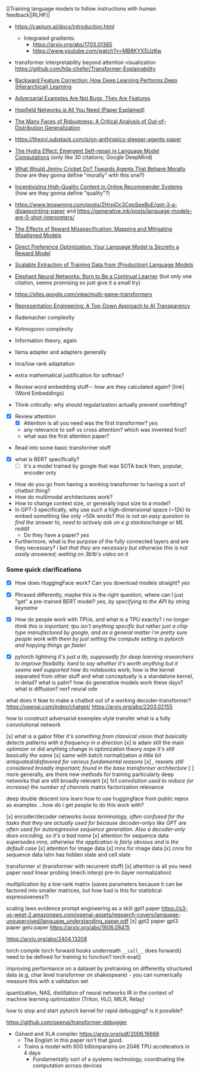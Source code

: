 [[Training language models to follow instructions with human feedback||RLHF]]
- https://captum.ai/docs/introduction.html
	- Integrated gradients:
		- https://arxiv.org/abs/1703.01365
		- https://www.youtube.com/watch?v=MB8KYX5UzKw
- transformer interpretability beyond attention visualization https://github.com/hila-chefer/Transformer-Explainability
- [Backward Feature Correction: How Deep Learning Performs Deep (Hierarchical) Learning](https://arxiv.org/abs/2001.04413)
- [Adversarial Examples Are Not Bugs, They Are Features](https://arxiv.org/abs/1905.02175)
- [ Hopfield Networks is All You Need (Paper Explained) ](https://www.youtube.com/watch?v=nv6oFDp6rNQ)
- [The Many Faces of Robustness: A Critical Analysis of Out-of-Distribution Generalization](https://arxiv.org/abs/2006.16241)
- https://thezvi.substack.com/p/on-anthropics-sleeper-agents-paper
- [The Hydra Effect: Emergent Self-repair in Language Model Computations](https://arxiv.org/abs/2307.15771) (only like 30 citations; Google DeepMind)
- [What Would Jiminy Cricket Do? Towards Agents That Behave Morally](https://arxiv.org/abs/2110.13136) (how are they gonna define "morally" with this one?)
- [Incentivizing High-Quality Content in Online Recommender Systems](https://arxiv.org/abs/2306.07479) (how are they gonna define "quality"?)
- https://www.lesswrong.com/posts/ZHrpjDc3CepSeeBuE/gpt-3-a-disappointing-paper and https://generative.ink/posts/language-models-are-0-shot-interpreters/
- [The Effects of Reward Misspecification: Mapping and Mitigating Misaligned Models](https://arxiv.org/abs/2201.03544)
- [Direct Preference Optimization: Your Language Model is Secretly a Reward Model](https://arxiv.org/abs/2305.18290)
- [Scalable Extraction of Training Data from (Production) Language Models](https://arxiv.org/pdf/2311.17035)
- [Elephant Neural Networks: Born to Be a Continual Learner](https://arxiv.org/abs/2310.01365) (but only one citation, seems promising so just give it a small try)
- https://sites.google.com/view/multi-game-transformers
- [Representation Engineering: A Top-Down Approach to AI Transparency](https://arxiv.org/abs/2310.01405)

- Rademacher complexity
- Kolmogorov complexity
- Information theory, again
- llama adapter and adapters generally
- lora/low rank adaptation

- extra mathematical justification for softmax?
- Review word embedding stuff-- how are they calculated again? [link](Word Embeddings)

- Think critically: why should regularization actually prevent overfitting?
- [x] Review attention
	- [x] Attention is all you need was the first transformer?  *yes*
	- any relevance to self vs cross attention? which was invented first?
	- what was the first attention paper?
- Read into some basic transformer stuff
- [x]  what is BERT specifically?
	- [ ] it's a model trained by google that was SOTA back then, popular, encoder only
- How do you go from having a working transformer to having a sort of chatbot thing?
- How do multimodal architectures work?
- How to change context size, or generally input size to a model?
- In GPT-3 specifically, why use such a high-dimensional space (~12k) to embed something like only ~50k words? *this is not an easy question to find the answer to, need to actively ask on e.g stackexchange or ML reddit*
	- Do they have a paper? *yes*
- Furthermore, what is the purpose of the fully connected layers and are they necessary? *i bet that they are necessary but otherwise this is not easily answered; waiting on 3b1b's video on it*

### Some quick clarifications

- [x] How does HuggingFace work? Can you download models straight? *yes*
- [x] Phrased differently, maybe this is the right question, where can I just "get" a pre-trained BERT model? *yes, by specifying to the API by string keyname*

- [x] How do people work with TPUs, and what is a TPU exactly? *i no longer think this is important; tpu isn't anything specific but rather just a chip type manufactured by google, and as a general matter i'm pretty sure people work with them by just setting the compute setting in pytorch and hopying things go faster*
- [x] pytorch lightning *it's just a lib, supposedly for deep learning researchers to improve flexibility. hard to say whether it's worth anything but it seems well supported*
how do notebooks work; how is the kernel separated from other stuff and what conceptually is a standalone kernel, in detail?
what is palm?
how do generative models work these days?
what is diffusion?
nerf
neural ode

what does it tkae to make a chatbot out of a working decoder-transformer? https://openai.com/index/chatgpt/
https://arxiv.org/abs/2203.02155

how to construct adversarial examples
style transfer
what is a fully convolutional network

[x] what is a gabor filter *it's something from classical vision that basically detects patterns with a frequency in a direction*
[x] is adam still the main optimizer or did anything change in optimization theory *nope it's still basically the same*
[x] same with batch normalization *a little bit antiquated/disfavored for various fundamental reasons*
[x] , resnets *still considered broadly important; found in the base transformer architecture*
[ ] more generally, are there new methods for training particularly deep networks that are still broadly relevant
[x] 1x1 convolution *used to reduce (or increase) the number of channels*
matrix factorization relevance

deep double descent
lora
learn how to use huggingface from public repos as examples
...how do i get people to do this work with?

[x] encoder/decoder networks *loose terminology, often confused for the tasks that they are actually used for because decoder-onlys like GPT are often used for autoregressive sequence generation. Also a decoder-only does encoding, so it's a bad name*
[x] attention for sequence data *supersedes rnns, otherwise the application is fairly obvious and is the default case*
[x] attention for image data
[x] rnns for image data
[x] cnns for sequence data
lstm has hidden state and cell state

transformer xl (transformer with recurrent stuff)
[x] attention is all you need paper *read*
linear probing (mech interp)
pre-ln (layer normalization)

multiplication by a low rank matrix (saves parameters because it can be factored into smaller matrices, but how bad is this for statistical expressiveness?)

scaling laws evidence
prompt engineering as a skill
gpt1 paper https://s3-us-west-2.amazonaws.com/openai-assets/research-covers/language-unsupervised/language_understanding_paper.pdf
[x] gpt2 paper
gpt3 paper
gelu paper https://arxiv.org/abs/1606.08415

https://arxiv.org/abs/2404.13208

torch compile
torch forward hooks underneath `__call__`
does forward() need to be defined for training to function?
torch eval()

improving performance on a dataset by pretraining on differently structured data (e.g, char level transformer on shakespeare)
	- you can numerically measure this with a validation set

quantization, NAS, distillation of neural networks
IR in the context of machine learning optimization (Triton, HLO, MILR, Relay)

how to stop and start pytorch kernel for rapid debugging? is it possible?

https://github.com/openai/transformer-debugger

- Gshard and XLA compiler https://arxiv.org/pdf/2006.16668
	- The English in this paper isn't that good.
	- Trains a model with 600 billionparams on 2048 TPU accelerators in 4 days
		- Fundamentally sort of a systems technology, coordinating the computation across devices